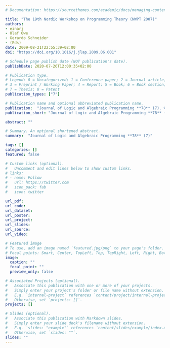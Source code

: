 ```yaml
---
# Documentation: https://sourcethemes.com/academic/docs/managing-content/

title: "The 19th Nordic Workshop on Programming Theory (NWPT 2007)"
authors: 
- einarj 
- Olaf Owe
- Gerardo Schneider
- (Eds)
date: 2009-08-21T22:55:39+02:00 
doi: "https://doi.org/10.1016/j.jlap.2009.06.001"

# Schedule page publish date (NOT publication's date).
publishDate: 2020-07-26T12:00:35+02:00

# Publication type.
# Legend: 0 = Uncategorized; 1 = Conference paper; 2 = Journal article;
# 3 = Preprint / Working Paper; 4 = Report; 5 = Book; 6 = Book section;
# 7 = Thesis; 8 = Patent
publication_types: ["7"]

# Publication name and optional abbreviated publication name.
publication:  "Journal of Logic and Algebraic Programming **78** (7). © Elsevier 2009."
publication_short: "Journal of Logic and Algebraic Programming **78** (7)"

abstract: ""

# Summary. An optional shortened abstract.
summary:  "Journal of Logic and Algebraic Programming **78** (7)"

tags: []
categories: []
featured: false

# Custom links (optional).
#   Uncomment and edit lines below to show custom links.
# links:
# - name: Follow
#   url: https://twitter.com
#   icon_pack: fab
#   icon: twitter

url_pdf:
url_code:
url_dataset:
url_poster:
url_project:
url_slides:
url_source:
url_video:

# Featured image
# To use, add an image named `featured.jpg/png` to your page's folder. 
# Focal points: Smart, Center, TopLeft, Top, TopRight, Left, Right, BottomLeft, Bottom, BottomRight.
image:
  caption: ""
  focal_point: ""
  preview_only: false

# Associated Projects (optional).
#   Associate this publication with one or more of your projects.
#   Simply enter your project's folder or file name without extension.
#   E.g. `internal-project` references `content/project/internal-project/index.md`.
#   Otherwise, set `projects: []`.
projects: []

# Slides (optional).
#   Associate this publication with Markdown slides.
#   Simply enter your slide deck's filename without extension.
#   E.g. `slides: "example"` references `content/slides/example/index.md`.
#   Otherwise, set `slides: ""`.
slides: ""
---
```


